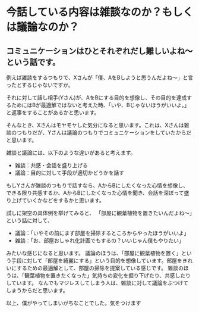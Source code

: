 # 今話している内容は雑談なのか？もしくは議論なのか？
## コミュニケーションはひとそれぞれだし難しいよね〜という話です。
例えば雑談をするつもりで、Xさんが「僕、AをBしようと思うんだよね〜」と言ったとするじゃないですか。

それに対して話し相手(Yさん)が、AをBにする目的を想像し、その目的を達成するためにはBが最適解ではないと考えた時、「いや、Bじゃないほうがいいよ。」と返事をすることがあるかと思います。

そんなとき、Xさんはモヤモヤした気分になると思います。これは、Xさんは雑談のつもりだが、Yさんは議論のつもりでコミュニケーションをしていたからだと思います。

雑談と議論には、以下のような違いがあると考えます。

- 雑談：共感・会話を盛り上げる
- 議論：目的に対して手段が適切かどうかを話す

もしYさんが雑談のつもりで話すなら、AからBにしたくなった心情を想像し、できる限り共感するか、AからBにしたくなった心情を聞き、会話を深ぼって盛り上げていくかなどをするかと思います。

試しに架空の具体例を挙げてみると、
「部屋に観葉植物を置きたいんだよね〜」という話に対して、

- 議論：「いやその前にまず部屋を掃除するところからやったほうがいいよ」
- 雑談：「お、部屋おしゃれ化計画でもするの？いいじゃん僕もやりたい」

みたいな感じになると思います。
議論のほうは、「部屋に観葉植物を置く」という手段に対して「部屋を綺麗にする」という目的を想像しています。部屋をきれいにするための最適解として、部屋の掃除を提案している感じです。
雑談のほうは、「観葉植物を置きたくなった」気持ちの変化を掘り下げたり、共感したりしています。
なんでもマジレスしてしまう人は、雑談に対して議論をぶつけてしまうからだと思います。

以上、僕がやってしまいがちなことでした。気をつけます
